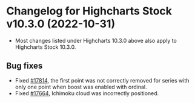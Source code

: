 # Changelog for Highcharts Stock v10.3.0 (2022-10-31)

- Most changes listed under Highcharts 10.3.0 above also apply to Highcharts Stock 10.3.0.

## Bug fixes
- Fixed [#17814](https://github.com/highcharts/highcharts/issues/17814), the first point was not correctly removed for series with only one point when boost was enabled with ordinal.
- Fixed [#17664](https://github.com/highcharts/highcharts/issues/17664), Ichimoku cloud was incorrectly positioned.
